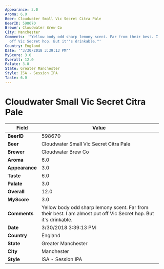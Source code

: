 ```yaml
---
Appearance: 3.0
Aroma: 6.0
Beer: Cloudwater Small Vic Secret Citra Pale
BeerID: 598670
Brewer: Cloudwater Brew Co
City: Manchester
Comments: '"Yellow body odd sharp lemony scent. Far from their best. I am almost put
  off Vic Secret hop. But it''s drinkable."'
Country: England
Date: '"3/30/2018 3:39:13 PM"'
MyScore: 3.0
Overall: 12.0
Palate: 3.0
State: Greater Manchester
Style: ISA - Session IPA
Taste: 6.0
---
```


# Cloudwater Small Vic Secret Citra Pale

| Field         | Value |
|---------------|-------|
| **BeerID** | 598670 |
| **Beer** | Cloudwater Small Vic Secret Citra Pale |
| **Brewer** | Cloudwater Brew Co |
| **Aroma** | 6.0 |
| **Appearance** | 3.0 |
| **Taste** | 6.0 |
| **Palate** | 3.0 |
| **Overall** | 12.0 |
| **MyScore** | 3.0 |
| **Comments** | Yellow body odd sharp lemony scent. Far from their best. I am almost put off Vic Secret hop. But it's drinkable. |
| **Date** | 3/30/2018 3:39:13 PM |
| **Country** | England |
| **State** | Greater Manchester |
| **City** | Manchester |
| **Style** | ISA - Session IPA |
